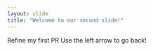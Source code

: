 ```yaml
---
layout: slide
title: "Welcome to our second slide!"
---
```

Refine my first PR
Use the left arrow to go back!
